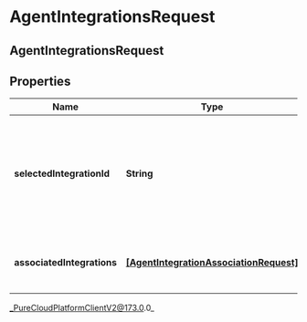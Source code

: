 # AgentIntegrationsRequest

## AgentIntegrationsRequest

## Properties

|Name | Type | Description | Notes|
|------------ | ------------- | ------------- | -------------|
| **selectedIntegrationId** | **String** | The ID of the integration selected for the agent. If not set, no integration will be used for the agent | [optional] |
| **associatedIntegrations** | [**[AgentIntegrationAssociationRequest]**]([AgentIntegrationAssociationRequest]) | The list of integrations associated with the agent | |



_PureCloudPlatformClientV2@173.0.0_
